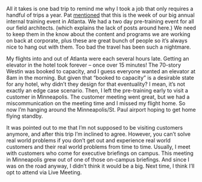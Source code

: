 All it takes is one bad trip to remind me why I took a job that only
requires a handful of trips a year. Pat
[mentioned](http://blogs.msdn.com/pathelland/archive/2004/07/14/182963.aspx)
that this is the week of our big annual internal training event in
Atlanta. We had a two day pre-training event for all our field
architects. (which explains the lack of posts around here.) We need to
keep them in the know about the content and programs we are working on
back at corporate, plus these are great bunch of people so it’s always
nice to hang out with them. Too bad the travel has been such a
nightmare.

My flights into and out of Atlanta were each several hours late. Getting
an elevator in the hotel took forever – once over 15 minutes! The
70-story Westin was booked to capacity, and I guess everyone wanted an
elevator at 8am in the morning. But given that “booked to capacity” is a
desirable state for any hotel, why didn’t they design for that
eventuality? I mean, it’s not exactly an edge case scenario. Then, I
left the pre-training early to visit a customer in Minneapolis. The
customer meeting went great, but we had a miscommunication on the
meeting time and I missed my flight home. So now I’m hanging around the
Minneapolis/St. Paul airport hoping to get home flying standby.

It was pointed out to me that I’m not supposed to be visiting customers
anymore, and after this trip I’m inclined to agree. However, you can’t
solve real world problems if you don’t get out and experience real world
customers and their real world problems from time to time. Usually, I
meet with customers who come for executive briefings on campus. This
meeting in Minneapolis grew out of one of those on-campus briefings. And
since I was on the road anyway, I didn’t think it would be a big. Next
time, I think I’ll opt to attend via Live Meeting.
